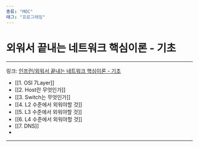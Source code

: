 ```yaml
---
종류: "MOC"
태그: "프로그래밍"
---
```

# 외워서 끝내는 네트워크 핵심이론 - 기초
---
링크: [인프런/외워서 끝내는 네트워크 핵심이론 - 기초 ](https://www.inflearn.com/course/%EB%84%A4%ED%8A%B8%EC%9B%8C%ED%81%AC-%ED%95%B5%EC%8B%AC%EC%9D%B4%EB%A1%A0-%EA%B8%B0%EC%B4%88/dashboard)
- [[1. OSI 7Layer]]
- [[2. Host란 무엇인가]]
- [[3. Switch는 무엇인가]]
- [[4. L2 수준에서 외워야할 것]]
- [[5. L3 수준에서 외워야할 것]]
- [[6. L4 수준에서 외워야할 것]]
- [[7. DNS]]
- 

---